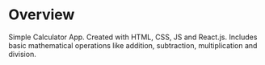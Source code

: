 # Overview #

Simple Calculator App. Created with HTML, CSS, JS and React.js. Includes basic mathematical operations like addition, subtraction, multiplication and division.


